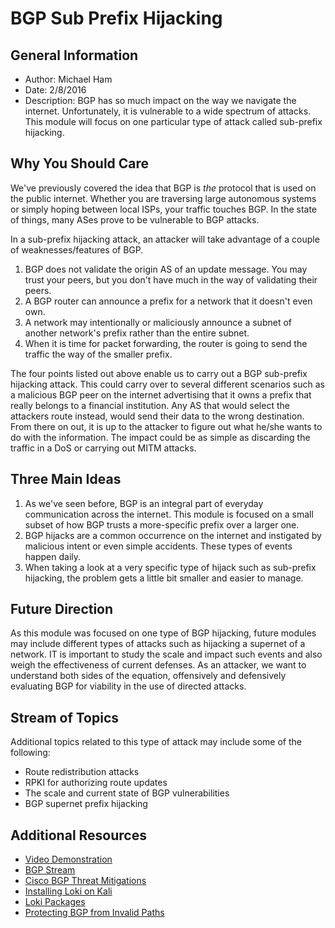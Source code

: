 # BGP Sub Prefix Hijacking

## General Information
* Author: Michael Ham
* Date: 2/8/2016
* Description: BGP has so much impact on the way we navigate the internet.  Unfortunately, it is vulnerable to a wide spectrum of attacks.  This module will focus on one particular type of attack called sub-prefix hijacking.

## Why You Should Care
We've previously covered the idea that BGP is *the* protocol that is used on the public internet.  Whether you are traversing large autonomous systems or simply hoping between local ISPs, your traffic touches BGP.  In the state of things, many ASes prove to be vulnerable to BGP attacks.

In a sub-prefix hijacking attack, an attacker will take advantage of a couple of weaknesses/features of BGP.  

1. BGP does not validate the origin AS of an update message.  You may trust your peers, but you don't have much in the way of validating their peers.  
2. A BGP router can announce a prefix for a network that it doesn't even own.
3. A network may intentionally or maliciously announce a subnet of another network's prefix rather than the entire subnet.
4. When it is time for packet forwarding, the router is going to send the traffic the way of the smaller prefix.

The four points listed out above enable us to carry out a BGP sub-prefix hijacking attack.  This could carry over to several different scenarios such as a malicious BGP peer on the internet advertising that it owns a prefix that really belongs to a financial institution.  Any AS that would select the attackers route instead, would send their data to the wrong destination.  From there on out, it is up to the attacker to figure out what he/she wants to do with the information.  The impact could be as simple as discarding the traffic in a DoS or carrying out MITM attacks. 

## Three Main Ideas
1. As we've seen before, BGP is an integral part of everyday communication across the internet.  This module is focused on a small subset of how BGP trusts a more-specific prefix over a larger one.
2. BGP hijacks are a common occurrence on the internet and instigated by malicious intent or even simple accidents.  These types of events happen daily.
3. When taking a look at a very specific type of hijack such as sub-prefix hijacking, the problem gets a little bit smaller and easier to manage.

## Future Direction
As this module was focused on one type of BGP hijacking, future modules may include different types of attacks such as hijacking a supernet of a network.  IT is important to study the scale and impact such events and also weigh the effectiveness of current defenses.  As an attacker, we want to understand both sides of the equation, offensively and defensively evaluating BGP for viability in the use of directed attacks.

## Stream of Topics
Additional topics related to this type of attack may include some of the following:
* Route redistribution attacks
* RPKI for authorizing route updates
* The scale and current state of BGP vulnerabilities
* BGP supernet prefix hijacking

## Additional Resources
* [Video Demonstration](https://youtu.be/_zamsdMnUUo)
* [BGP Stream](https://bgpstream.com)
* [Cisco BGP Threat Mitigations](http://www.cisco.com/c/en/us/about/security-center/protecting-border-gateway-protocol.html#5)
* [Installing Loki on Kali](https://forums.kali.org/showthread.php?4768-Installing-loki-on-kali-linux-amd64&p=7914#post7914)
* [Loki Packages](https://c0decafe.de/svn/codename_loki/packages/kali-1/)
* [Protecting BGP from Invalid Paths](https://www.cs.unm.edu/~treport/tr/07-08/pgbgp-adversary.pdf)

